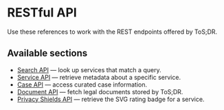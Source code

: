 # RESTful API

Use these references to work with the REST endpoints offered by ToS;DR.

## Available sections
- [Search API](search-api/README.md) — look up services that match a query.
- [Service API](service-api/README.md) — retrieve metadata about a specific service.
- [Case API](case-api/README.md) — access curated case information.
- [Document API](document-api/README.md) — fetch legal documents stored by ToS;DR.
- [Privacy Shields API](privacy-shields-api.md) — retrieve the SVG rating badge for a service.

